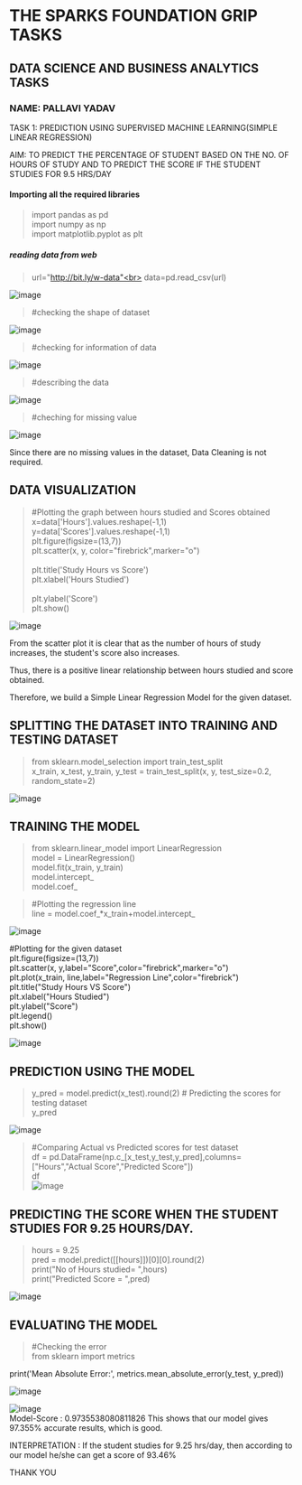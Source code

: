 # THE SPARKS FOUNDATION GRIP TASKS
## DATA SCIENCE AND BUSINESS ANALYTICS TASKS
### NAME: PALLAVI YADAV
TASK 1: PREDICTION USING SUPERVISED MACHINE LEARNING(SIMPLE LINEAR REGRESSION)<br>

AIM: TO PREDICT THE PERCENTAGE OF STUDENT BASED ON THE NO. OF HOURS OF STUDY AND TO PREDICT THE SCORE IF THE STUDENT STUDIES FOR 9.5 HRS/DAY

#### Importing all the required libraries<br>
>import pandas as pd<br>
import numpy as np<br>
import matplotlib.pyplot as plt<br>

##### reading data from web<br>
>url="http://bit.ly/w-data"<br>
data=pd.read_csv(url)<br>

![image](https://user-images.githubusercontent.com/97663851/173022920-a0c96410-691f-4e5a-957a-6e691df85f27.png)

> #checking the shape of dataset<br>

![image](https://user-images.githubusercontent.com/97663851/173022516-95068989-dc68-42c1-85a4-9df25a18c4d9.png)

>#checking for information of data<br>

![image](https://user-images.githubusercontent.com/97663851/173073239-9e2b302a-5016-44b5-94ae-75b2a142967c.png)

> #describing the data<br>

![image](https://user-images.githubusercontent.com/97663851/173073445-d4b6ef1f-27da-480a-925f-cb02264a5ea6.png)

>#cheching for missing value<br>

![image](https://user-images.githubusercontent.com/97663851/173073710-183a9d80-0b85-4927-9b01-010e465c4538.png)

Since there are no missing values in the dataset, Data Cleaning is not required.

## DATA VISUALIZATION
> #Plotting the graph between hours studied and Scores obtained<br>
x=data['Hours'].values.reshape(-1,1)<br>
y=data['Scores'].values.reshape(-1,1)<br>
plt.figure(figsize=(13,7))<br>
plt.scatter(x, y, color="firebrick",marker="o")<br>  
plt.title('Study Hours vs Score') <br> 
plt.xlabel('Hours Studied')<br>  
plt.ylabel('Score')<br>
plt.show()<br>

![image](https://user-images.githubusercontent.com/97663851/173074473-b5068f4f-a17e-4aa8-8625-e571d8602eb7.png)

From the scatter plot it is clear that as the number of hours of study increases, the student's score also increases.

Thus, there is a positive linear relationship between hours studied and score obtained.

Therefore, we build a Simple Linear Regression Model for the given dataset.

## SPLITTING THE DATASET INTO TRAINING AND TESTING DATASET

>from sklearn.model_selection import train_test_split <br> 
x_train, x_test, y_train, y_test = train_test_split(x, y, test_size=0.2, random_state=2)<br>

![image](https://user-images.githubusercontent.com/97663851/173075184-53f185e8-9d71-49ad-bf8c-a7ff831a5560.png)
## TRAINING THE MODEL

>from sklearn.linear_model import LinearRegression  <br>
model = LinearRegression()  <br>
model.fit(x_train, y_train) <br>
model.intercept_<br>
model.coef_<br>

>#Plotting the regression line<br>
line = model.coef_*x_train+model.intercept_<br>

![image](https://user-images.githubusercontent.com/97663851/173075682-4c8c483c-e4ac-401d-9116-55d90c635a3e.png)

#Plotting for the given dataset<br>
plt.figure(figsize=(13,7))<br>
plt.scatter(x, y,label="Score",color="firebrick",marker="o")<br>
plt.plot(x_train, line,label="Regression Line",color="firebrick")<br>
plt.title("Study Hours  VS Score")<br>
plt.xlabel("Hours Studied")<br>
plt.ylabel("Score")<br>
plt.legend()<br>
plt.show()<br>

![image](https://user-images.githubusercontent.com/97663851/173076216-d45a7004-7a58-41cb-98ee-dbf8e03def9d.png)

## PREDICTION USING THE MODEL

>y_pred = model.predict(x_test).round(2) # Predicting the scores for testing dataset<br>
y_pred<br>


![image](https://user-images.githubusercontent.com/97663851/173076413-b0f3cdb9-9210-4a01-981a-07b89b69b34b.png)

>#Comparing Actual vs Predicted scores for test dataset<br>
df = pd.DataFrame(np.c_[x_test,y_test,y_pred],columns=["Hours","Actual Score","Predicted Score"])  <br>
df <br>
![image](https://user-images.githubusercontent.com/97663851/173076658-43571bb0-bb9f-4902-b635-c82064737968.png)


## PREDICTING THE SCORE WHEN THE STUDENT STUDIES FOR 9.25 HOURS/DAY.

>hours = 9.25<br>
pred = model.predict([[hours]])[0][0].round(2)<br>
print("No of Hours studied= ",hours)<br>
print("Predicted Score = ",pred)<br>

![image](https://user-images.githubusercontent.com/97663851/173076908-e9bde5c9-1a69-4d1a-be78-521bea29998e.png)

## EVALUATING THE MODEL
>#Checking the error<br>
from sklearn import metrics <br> 

print('Mean Absolute Error:', metrics.mean_absolute_error(y_test, y_pred)) <br>

![image](https://user-images.githubusercontent.com/97663851/173104981-e82d431f-2669-492f-ad8c-174b202a229d.png)<br>

![image](https://user-images.githubusercontent.com/97663851/173077306-f6c00511-a4f3-481c-9104-9bffef349e35.png)<br>
Model-Score : 0.9735538080811826
This shows that our model gives 97.355% accurate results, which is good.

INTERPRETATION : If the student studies for 9.25 hrs/day, then according to our model he/she can get a score of 93.46%

THANK YOU



